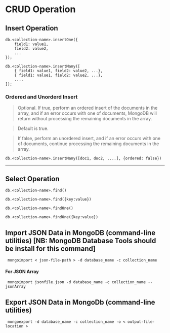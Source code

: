 # CRUD Operation

## Insert Operation

```
db.<collection-name>.insertOne({
    field1: value1,
    field2: value2,
    ...
});
```

```
db.<collection-name>.insertMany([
    { field1: value1, field2: value2, ...},
    { field1: value1, field2: value2, ...},
    ....
]);
```

### Ordered and Unorderd Insert

> Optional. If true, perform an ordered insert of the documents in the array, and if an error occurs with one of documents, MongoDB will return without processing the remaining documents in the array.

> Default is true.

> If false, perform an unordered insert, and if an error occurs with one of documents, continue processing the remaining documents in the array.

```
db.<collection-name>.insertMany([doc1, doc2, ....], {ordered: false})
```

---

## Select Operation

```
db.<collection-name>.find()
```

```
db.<collection-name>.find({key:value})
```

```
db.<collection-name>.findOne()
```
```
db.<collection-name>.findOne({key:value})
```




## Import JSON Data in MongoDB (command-line utilities) [NB: MongoDB Database Tools should be install for this command]

```
 mongoimport < json-file-path > -d database_name -c collection_name
 ```

#### For JSON Array

```
 mongoimport jsonfile.json -d database_name -c collection_name --jsonArray
 ```

## Export JSON Data in MongoDb (command-line utilities)

```
 mongoexport -d database_name -c collection_name -o < output-file-location >
 ```